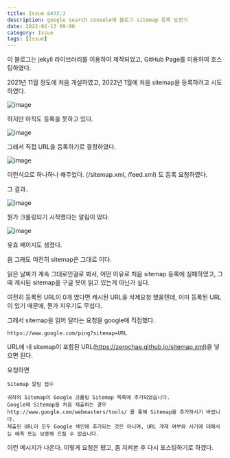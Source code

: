 ```yaml
---
title: Issue &#35;3
description: google search console에 블로그 sitemap 등록 도전기
date: 2022-02-13 09:00
category: Issue
tags: [Issue]
---
```


이 블로그는 jekyll 라이브러리를 이용하여 제작되었고, GitHub Page를 이용하여 호스팅하였다.

2021년 11월 정도에 처음 개설하였고, 2022년 1월에 처음 sitemap을 등록하려고 시도하였다.

![image](https://user-images.githubusercontent.com/84373490/160350385-477890b0-18dc-451d-a826-8b2dff8cc780.png "무수히 많은 실패들")

하지만 아직도 등록을 못하고 있다.

![image](https://user-images.githubusercontent.com/84373490/160350564-ce66be43-be2b-476c-8f35-ab5adf660842.png "sitemap 작업만 진짜 100번 커밋한 것 같다")

그래서 직접 URL을 등록하기로 결정하였다.

![image](https://user-images.githubusercontent.com/84373490/160352146-95394b34-0481-42af-9d35-3ca7e9312dc3.png)

이런식으로 하나하나 해주었다. (/sitemap.xml, /feed.xml) 도 등록 요청하였다.

그 결과..

![image](https://user-images.githubusercontent.com/84373490/160353498-36d58ab6-7200-4ab8-a526-0a2908718c3e.png)

뭔가 크롤링되기 시작했다는 알림이 떴다.

![image](https://user-images.githubusercontent.com/84373490/160352420-5060e5d2-5efa-47c6-b8df-3b9bb2448de8.png)

유효 페이지도 생겼다.

음 그래도 여전히 sitemap은 그대로 이다.

읽은 날짜가 계속 그대로인걸로 봐서, 어떤 이유로 처음 sitemap 등록에 실패하였고, 그 때 캐시된 sitemap을 구글 봇이 읽고 있는게 아닌가 싶다.

여전히 등록된 URL이 0개 였다면 캐시된 URL을 삭제요청 했을텐데, 이미 등록된 URL이 있기 때문에, 뭔가 지우기도 무섭다. 

그래서 sitemap을 읽어 달라는 요청을 google에 직접했다.

```
https://www.google.com/ping?sitemap=URL
```

URL에 내 sitemap이 포함된 URL(https://zerochae.github.io/sitemap.xml)을 넣으면 된다.

요청하면

```
Sitemap 알림 접수

귀하의 Sitemap이 Google 크롤링 Sitemap 목록에 추가되었습니다. 
Google에 Sitemap을 처음 제출하는 경우 http://www.google.com/webmasters/tools/ 를 통해 Sitemap을 추가하시기 바랍니다. 
제출된 URL이 모두 Google 색인에 추가되는 것은 아니며, URL 게재 여부와 시기에 대해서는 예측 또는 보증해 드릴 수 없습니다.
```

이런 메시지가 나온다. 이렇게 요청은 됐고, 좀 지켜본 후 다시 포스팅하기로 하겠다.